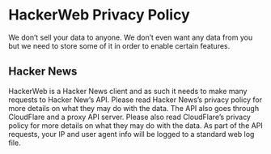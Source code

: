 HackerWeb Privacy Policy
===

We don’t sell your data to anyone. We don’t even want any data from you but we need to store some of it in order to enable certain features.

Hacker News
---

HackerWeb is a Hacker News client and as such it needs to make many requests to Hacker New’s API. Please read Hacker News’s privacy policy for more details on what they may do with the data. The API also goes through CloudFlare and a proxy API server. Please also read CloudFlare’s privacy policy for more details on what they may do with the data. As part of the API requests, your IP and user agent info will be logged to a standard web log file.
